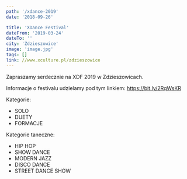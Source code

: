 ```yaml
---
path: '/xdance-2019'
date: '2018-09-26'

title: 'XDance Festival'
dateFrom: '2019-03-24'
dateTo: ''
city: 'Zdzieszowice'
image: 'image.jpg'
tags: []
link: //www.xculture.pl/zdzieszowice
---
```

Zapraszamy serdecznie na XDF 2019 w Zdzieszowicach.

Informacje o festivalu udzielamy pod tym linkiem: 
https://bit.ly/2RqWsKR

Kategorie:
- SOLO 
- DUETY 
- FORMACJE

Kategorie taneczne:
- HIP HOP
- SHOW DANCE
- MODERN JAZZ
- DISCO DANCE
- STREET DANCE SHOW